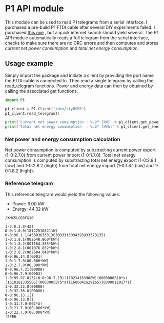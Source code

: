 # P1 API module
This module can be used to read P1 telegrams from a serial interface. I purchased a pre-build
P1 FTDI cable after several DIY experiments failed. I purchased [this one](https://nl.aliexpress.com/item/FTDI-USB-Kabel-voor-P1-Poort-Nederlandse-Slimme-Meter-Kamstrup-162-382-EN351-Landis-Gyr-E350/32945225256.html)
, but a quick internet search should yield several. The P1 API module automatically reads a 
full telegram from the serial interface, checks to make sure there are no CRC errors and
then computes and stores *current net power consumption* and *total net energy consumption*.

## Usage example
Simply import the package and initiate a client by providing the port name the FTDI cable
is connected to. Then read a single telegram by calling the read_telegram functions. Power and
energy data can then by obtained by calling the associated get functions. 

```python
import P1

p1_client = P1.Client('/dev/ttyUSB0')
p1_client.read_telegram()

print('Current net power consumption : %.2f [kW]' % p1_client.get_power())
print('Total net energy consumption  : %.2f [kWh]' % p1_client.get_energy())
```
### Net power and energy consumption calculation
Net power consumption is computed by substracting current power export (1-0:2.7.0) from
current power import (1-0:1.7.0). Total net energy consumption is computed by substracting 
total net energy export (1-0:2.8.1 (low) and 1-0:2.8.2 (high)) from total net energy import
(1-0:1.8.1 (low) and 1-0:1.8.2 (high)).

### Reference telegram
This reference telegram would yield the following values:
- Power: 6.00 kW
- Energy: 44.32 kW
```
/XMX5LGBBFG10

1-3:0.2.8(42)
0-0:1.0.0(181225103211W)
0-0:96.1.1(4530303331303033313034393833373135)
1-0:1.8.1(002640.860*kWh)
1-0:1.8.2(001164.335*kWh)
1-0:2.8.1(001076.832*kWh)
1-0:2.8.2(002684.048*kWh)
0-0:96.14.0(0001)
1-0:1.7.0(00.006*kW)
1-0:2.7.0(00.000*kW)
0-0:96.7.21(00008)
0-0:96.7.9(00003)
1-0:99.97.0(3)(0-0:96.7.19)(170214183908W)(0000006810*s)(161018133550S)(0000005875*s)(160604162916S)(0000011017*s)
1-0:32.32.0(00000)
1-0:32.36.0(00000)
0-0:96.13.1()
0-0:96.13.0()
1-0:31.7.0(002*A)
1-0:21.7.0(00.006*kW)
1-0:22.7.0(00.000*kW)
!2FE6
```